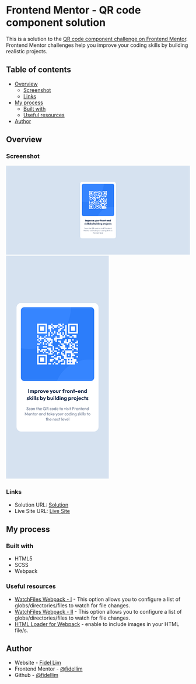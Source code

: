 # Frontend Mentor - QR code component solution

This is a solution to the [QR code component challenge on Frontend Mentor](https://www.frontendmentor.io/challenges/qr-code-component-iux_sIO_H). Frontend Mentor challenges help you improve your coding skills by building realistic projects.

## Table of contents

- [Overview](#overview)
  - [Screenshot](#screenshot)
  - [Links](#links)
- [My process](#my-process)
  - [Built with](#built-with)
  - [Useful resources](#useful-resources)
- [Author](#author)

## Overview

### Screenshot

![Desktop Solution](./images/desktop_solution.png)
![Mobile Solution](./images/mobile_solution.png)

### Links

- Solution URL: [Solution](https://github.com/fidellim/QR-Code-Component-FEM)
- Live Site URL: [Live Site](https://qr-code-component-fem-fidellim.netlify.app/)

## My process

### Built with

- HTML5
- SCSS
- Webpack

### Useful resources

- [WatchFiles Webpack - I](https://webpack.js.org/configuration/dev-server/#devserverwatchfiles) - This option allows you to configure a list of globs/directories/files to watch for file changes.
- [WatchFiles Webpack - II](https://stackoverflow.com/questions/43965272/webpack-dev-server-not-reloading-on-html-or-sass-change) - This option allows you to configure a list of globs/directories/files to watch for file changes.
- [HTML Loader for Webpack](https://github.com/jantimon/html-webpack-plugin/issues/1520) - enable to include images in your HTML file/s.

## Author

- Website - [Fidel Lim](https://fidellim-portfolio.netlify.app/)
- Frontend Mentor - [@fidellim](https://www.frontendmentor.io/profile/fidellim)
- Github - [@fidellim](https://github.com/fidellim)
